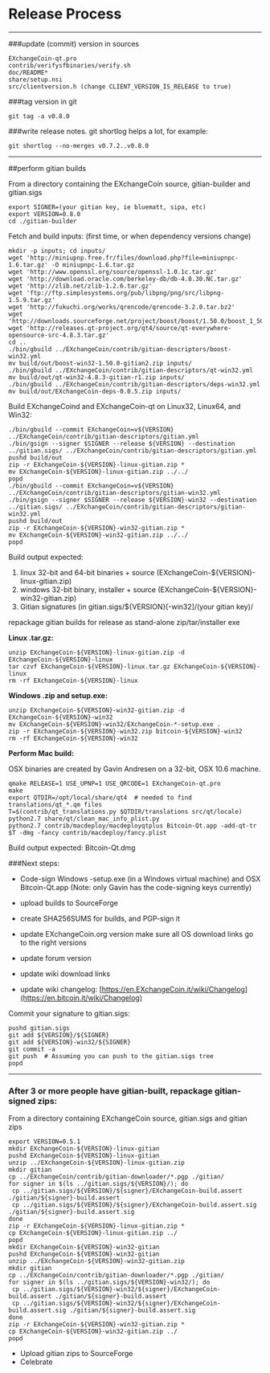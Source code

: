 Release Process
====================

* * *

###update (commit) version in sources


	EXchangeCoin-qt.pro
	contrib/verifysfbinaries/verify.sh
	doc/README*
	share/setup.nsi
	src/clientversion.h (change CLIENT_VERSION_IS_RELEASE to true)

###tag version in git

	git tag -a v0.8.0

###write release notes. git shortlog helps a lot, for example:

	git shortlog --no-merges v0.7.2..v0.8.0

* * *

##perform gitian builds

 From a directory containing the EXchangeCoin source, gitian-builder and gitian.sigs
  
	export SIGNER=(your gitian key, ie bluematt, sipa, etc)
	export VERSION=0.8.0
	cd ./gitian-builder

 Fetch and build inputs: (first time, or when dependency versions change)

	mkdir -p inputs; cd inputs/
	wget 'http://miniupnp.free.fr/files/download.php?file=miniupnpc-1.6.tar.gz' -O miniupnpc-1.6.tar.gz
	wget 'http://www.openssl.org/source/openssl-1.0.1c.tar.gz'
	wget 'http://download.oracle.com/berkeley-db/db-4.8.30.NC.tar.gz'
	wget 'http://zlib.net/zlib-1.2.6.tar.gz'
	wget 'ftp://ftp.simplesystems.org/pub/libpng/png/src/libpng-1.5.9.tar.gz'
	wget 'http://fukuchi.org/works/qrencode/qrencode-3.2.0.tar.bz2'
	wget 'http://downloads.sourceforge.net/project/boost/boost/1.50.0/boost_1_50_0.tar.bz2'
	wget 'http://releases.qt-project.org/qt4/source/qt-everywhere-opensource-src-4.8.3.tar.gz'
	cd ..
	./bin/gbuild ../EXchangeCoin/contrib/gitian-descriptors/boost-win32.yml
	mv build/out/boost-win32-1.50.0-gitian2.zip inputs/
	./bin/gbuild ../EXchangeCoin/contrib/gitian-descriptors/qt-win32.yml
	mv build/out/qt-win32-4.8.3-gitian-r1.zip inputs/
	./bin/gbuild ../EXchangeCoin/contrib/gitian-descriptors/deps-win32.yml
	mv build/out/EXchangeCoin-deps-0.0.5.zip inputs/

 Build EXchangeCoind and EXchangeCoin-qt on Linux32, Linux64, and Win32:
  
	./bin/gbuild --commit EXchangeCoin=v${VERSION} ../EXchangeCoin/contrib/gitian-descriptors/gitian.yml
	./bin/gsign --signer $SIGNER --release ${VERSION} --destination ../gitian.sigs/ ../EXchangeCoin/contrib/gitian-descriptors/gitian.yml
	pushd build/out
	zip -r EXchangeCoin-${VERSION}-linux-gitian.zip *
	mv EXchangeCoin-${VERSION}-linux-gitian.zip ../../
	popd
	./bin/gbuild --commit EXchangeCoin=v${VERSION} ../EXchangeCoin/contrib/gitian-descriptors/gitian-win32.yml
	./bin/gsign --signer $SIGNER --release ${VERSION}-win32 --destination ../gitian.sigs/ ../EXchangeCoin/contrib/gitian-descriptors/gitian-win32.yml
	pushd build/out
	zip -r EXchangeCoin-${VERSION}-win32-gitian.zip *
	mv EXchangeCoin-${VERSION}-win32-gitian.zip ../../
	popd

  Build output expected:

  1. linux 32-bit and 64-bit binaries + source (EXchangeCoin-${VERSION}-linux-gitian.zip)
  2. windows 32-bit binary, installer + source (EXchangeCoin-${VERSION}-win32-gitian.zip)
  3. Gitian signatures (in gitian.sigs/${VERSION}[-win32]/(your gitian key)/

repackage gitian builds for release as stand-alone zip/tar/installer exe

**Linux .tar.gz:**

	unzip EXchangeCoin-${VERSION}-linux-gitian.zip -d EXchangeCoin-${VERSION}-linux
	tar czvf EXchangeCoin-${VERSION}-linux.tar.gz EXchangeCoin-${VERSION}-linux
	rm -rf EXchangeCoin-${VERSION}-linux

**Windows .zip and setup.exe:**

	unzip EXchangeCoin-${VERSION}-win32-gitian.zip -d EXchangeCoin-${VERSION}-win32
	mv EXchangeCoin-${VERSION}-win32/EXchangeCoin-*-setup.exe .
	zip -r EXchangeCoin-${VERSION}-win32.zip bitcoin-${VERSION}-win32
	rm -rf EXchangeCoin-${VERSION}-win32

**Perform Mac build:**

  OSX binaries are created by Gavin Andresen on a 32-bit, OSX 10.6 machine.

	qmake RELEASE=1 USE_UPNP=1 USE_QRCODE=1 EXchangeCoin-qt.pro
	make
	export QTDIR=/opt/local/share/qt4  # needed to find translations/qt_*.qm files
	T=$(contrib/qt_translations.py $QTDIR/translations src/qt/locale)
	python2.7 share/qt/clean_mac_info_plist.py
	python2.7 contrib/macdeploy/macdeployqtplus Bitcoin-Qt.app -add-qt-tr $T -dmg -fancy contrib/macdeploy/fancy.plist

 Build output expected: Bitcoin-Qt.dmg

###Next steps:

* Code-sign Windows -setup.exe (in a Windows virtual machine) and
  OSX Bitcoin-Qt.app (Note: only Gavin has the code-signing keys currently)

* upload builds to SourceForge

* create SHA256SUMS for builds, and PGP-sign it

* update EXchangeCoin.org version
  make sure all OS download links go to the right versions

* update forum version

* update wiki download links

* update wiki changelog: [https://en.EXchangeCoin.it/wiki/Changelog](https://en.bitcoin.it/wiki/Changelog)

Commit your signature to gitian.sigs:

	pushd gitian.sigs
	git add ${VERSION}/${SIGNER}
	git add ${VERSION}-win32/${SIGNER}
	git commit -a
	git push  # Assuming you can push to the gitian.sigs tree
	popd

-------------------------------------------------------------------------

### After 3 or more people have gitian-built, repackage gitian-signed zips:

From a directory containing EXchangeCoin source, gitian.sigs and gitian zips

	export VERSION=0.5.1
	mkdir EXchangeCoin-${VERSION}-linux-gitian
	pushd EXchangeCoin-${VERSION}-linux-gitian
	unzip ../EXchangeCoin-${VERSION}-linux-gitian.zip
	mkdir gitian
	cp ../EXchangeCoin/contrib/gitian-downloader/*.pgp ./gitian/
	for signer in $(ls ../gitian.sigs/${VERSION}/); do
	 cp ../gitian.sigs/${VERSION}/${signer}/EXchangeCoin-build.assert ./gitian/${signer}-build.assert
	 cp ../gitian.sigs/${VERSION}/${signer}/EXchangeCoin-build.assert.sig ./gitian/${signer}-build.assert.sig
	done
	zip -r EXchangeCoin-${VERSION}-linux-gitian.zip *
	cp EXchangeCoin-${VERSION}-linux-gitian.zip ../
	popd
	mkdir EXchangeCoin-${VERSION}-win32-gitian
	pushd EXchangeCoin-${VERSION}-win32-gitian
	unzip ../EXchangeCoin-${VERSION}-win32-gitian.zip
	mkdir gitian
	cp ../EXchangeCoin/contrib/gitian-downloader/*.pgp ./gitian/
	for signer in $(ls ../gitian.sigs/${VERSION}-win32/); do
	 cp ../gitian.sigs/${VERSION}-win32/${signer}/EXchangeCoin-build.assert ./gitian/${signer}-build.assert
	 cp ../gitian.sigs/${VERSION}-win32/${signer}/EXchangeCoin-build.assert.sig ./gitian/${signer}-build.assert.sig
	done
	zip -r EXchangeCoin-${VERSION}-win32-gitian.zip *
	cp EXchangeCoin-${VERSION}-win32-gitian.zip ../
	popd

- Upload gitian zips to SourceForge
- Celebrate 
